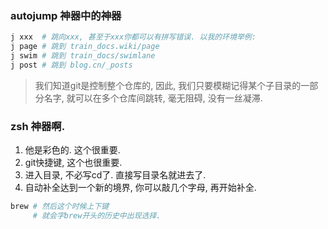 ### autojump 神器中的神器

```sh
j xxx  # 跳向xxx, 甚至于xxx你都可以有拼写错误. 以我的环境举例:
j page # 跳到 train_docs.wiki/page
j swim # 跳到 train_docs/swimlane
j post # 跳到 blog.cn/_posts
```

> 我们知道git是控制整个仓库的, 因此, 我们只要模糊记得某个子目录的一部分名字, 就可以在多个仓库间跳转, 毫无阻碍, 没有一丝凝滞.

### zsh 神器啊.

1. 他是彩色的. 这个很重要.
2. git快捷键, 这个也很重要.
3. 进入目录, 不必写cd了. 直接写目录名就进去了.
4. 自动补全达到一个新的境界, 你可以敲几个字母, 再开始补全.

```sh
brew # 然后这个时候上下键
     # 就会字brew开头的历史中出现选择.
```

